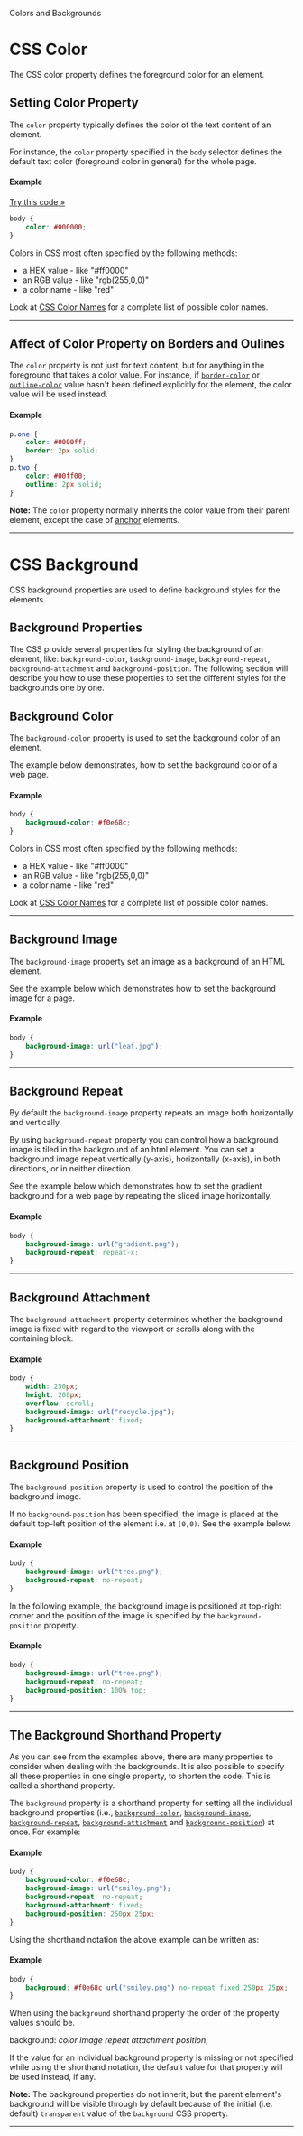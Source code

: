 Colors and Backgrounds

# CSS Color

The CSS color property defines the foreground color for an element.

## Setting Color Property

The `color` property typically defines the color of the text content of an element.

For instance, the `color` property specified in the `body` selector defines the default text color (foreground color in general) for the whole page.

#### Example

[Try this code »](https://www.tutorialrepublic.com/css-tutorial/../codelab.php?topic=css&file=color-01 "Try this code using online Editor")

```css
body {
    color: #000000;
}
```

Colors in CSS most often specified by the following methods:

*   a HEX value - like "#ff0000"
*   an RGB value - like "rgb(255,0,0)"
*   a color name - like "red"

Look at [CSS Color Names](https://www.tutorialrepublic.com/css-tutorial/../css-reference/css-color-names.php) for a complete list of possible color names.

* * *

## Affect of Color Property on Borders and Oulines

The `color` property is not just for text content, but for anything in the foreground that takes a color value. For instance, if [`border-color`](https://www.tutorialrepublic.com/css-tutorial/../css-reference/css-border-color-property.php) or [`outline-color`](https://www.tutorialrepublic.com/css-tutorial/../css-reference/css-outline-color-property.php) value hasn't been defined explicitly for the element, the color value will be used instead.

#### Example

```css
p.one {
    color: #0000ff;
    border: 2px solid;
}
p.two {
    color: #00ff00;
    outline: 2px solid;
}
```

**Note:** The `color` property normally inherits the color value from their parent element, except the case of [anchor](https://www.tutorialrepublic.com/css-tutorial/../html-reference/html-a-tag.php) elements.

* * *

# CSS Background

CSS background properties are used to define background styles for the elements.

## Background Properties

The CSS provide several properties for styling the background of an element, like: `background-color`, `background-image`, `background-repeat`, `background-attachment` and `background-position`. The following section will describe you how to use these properties to set the different styles for the backgrounds one by one.

## Background Color

The `background-color` property is used to set the background color of an element.

The example below demonstrates, how to set the background color of a web page.

#### Example

```css
body {
    background-color: #f0e68c;
}
```

Colors in CSS most often specified by the following methods:

*   a HEX value - like "#ff0000"
*   an RGB value - like "rgb(255,0,0)"
*   a color name - like "red"

Look at [CSS Color Names](https://www.tutorialrepublic.com/css-tutorial/../css-reference/css-color-names.php) for a complete list of possible color names.

* * *

## Background Image

The `background-image` property set an image as a background of an HTML element.

See the example below which demonstrates how to set the background image for a page.

#### Example

```css
body {
    background-image: url("leaf.jpg");
}
```

* * *

## Background Repeat

By default the `background-image` property repeats an image both horizontally and vertically.

By using `background-repeat` property you can control how a background image is tiled in the background of an html element. You can set a background image repeat vertically (y-axis), horizontally (x-axis), in both directions, or in neither direction.

See the example below which demonstrates how to set the gradient background for a web page by repeating the sliced image horizontally.

#### Example

```css
body {
    background-image: url("gradient.png");
    background-repeat: repeat-x;
}
```

* * *

## Background Attachment

The `background-attachment` property determines whether the background image is fixed with regard to the viewport or scrolls along with the containing block.

#### Example

```css
body {
    width: 250px;
    height: 200px;
    overflow: scroll;
    background-image: url("recycle.jpg");
    background-attachment: fixed;
}
```

* * *

## Background Position

The `background-position` property is used to control the position of the background image.

If no `background-position` has been specified, the image is placed at the default top-left position of the element i.e. at `(0,0)`. See the example below:

#### Example

```css
body {
    background-image: url("tree.png");
    background-repeat: no-repeat;
}
```

In the following example, the background image is positioned at top-right corner and the position of the image is specified by the `background-position` property.

#### Example

```css
body {
    background-image: url("tree.png");
    background-repeat: no-repeat;
    background-position: 100% top;
}
```

* * *

## The Background Shorthand Property

As you can see from the examples above, there are many properties to consider when dealing with the backgrounds. It is also possible to specify all these properties in one single property, to shorten the code. This is called a shorthand property.

The `background` property is a shorthand property for setting all the individual background properties (i.e., [`background-color`](https://www.tutorialrepublic.com/css-tutorial/../css-reference/css-background-color-property.php), [`background-image`](https://www.tutorialrepublic.com/css-tutorial/../css-reference/css-background-image-property.php), [`background-repeat`](https://www.tutorialrepublic.com/css-tutorial/../css-reference/css-background-repeat-property.php), [`background-attachment`](https://www.tutorialrepublic.com/css-tutorial/../css-reference/css-background-attachment-property.php) and [`background-position`](https://www.tutorialrepublic.com/css-tutorial/../css-reference/css-background-position-property.php)) at once. For example:

#### Example

```css
body {
    background-color: #f0e68c;
    background-image: url("smiley.png");
    background-repeat: no-repeat;
    background-attachment: fixed;
    background-position: 250px 25px;
}
```

Using the shorthand notation the above example can be written as:

#### Example

```css
body {
    background: #f0e68c url("smiley.png") no-repeat fixed 250px 25px;
}
```

When using the `background` shorthand property the order of the property values should be.

background: _color_ _image_ _repeat_ _attachment_ _position_;

If the value for an individual background property is missing or not specified while using the shorthand notation, the default value for that property will be used instead, if any.

**Note:** The background properties do not inherit, but the parent element's background will be visible through by default because of the initial (i.e. default) `transparent` value of the `background` CSS property.
* * *